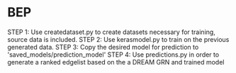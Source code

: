 # BEP

STEP 1: Use createdataset.py to create datasets necessary for training, source data is included.
STEP 2: Use kerasmodel.py to train on the previous generated data. 
STEP 3: Copy the desired model for prediction to 'saved_models/prediction_model'
STEP 4: Use predictions.py in order to generate a ranked edgelist based on the a DREAM GRN and trained model